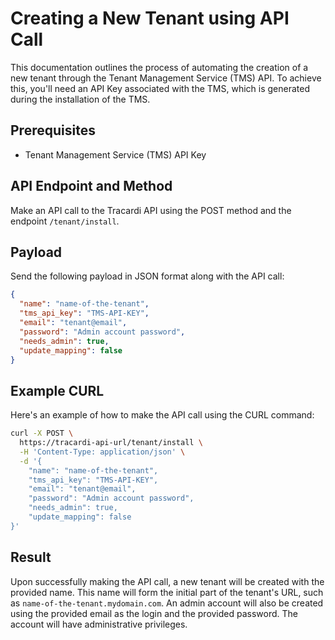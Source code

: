 # Creating a New Tenant using API Call

This documentation outlines the process of automating the creation of a new tenant through the Tenant Management
Service (TMS) API. To achieve this, you'll need an API Key associated with the TMS, which is generated during the
installation of the TMS.

## Prerequisites

- Tenant Management Service (TMS) API Key

## API Endpoint and Method

Make an API call to the Tracardi API using the POST method and the endpoint `/tenant/install`.

## Payload

Send the following payload in JSON format along with the API call:

```json
{
  "name": "name-of-the-tenant",
  "tms_api_key": "TMS-API-KEY",
  "email": "tenant@email",
  "password": "Admin account password",
  "needs_admin": true,
  "update_mapping": false
}
```

## Example CURL

Here's an example of how to make the API call using the CURL command:

```bash
curl -X POST \
  https://tracardi-api-url/tenant/install \
  -H 'Content-Type: application/json' \
  -d '{
    "name": "name-of-the-tenant",
    "tms_api_key": "TMS-API-KEY",
    "email": "tenant@email",
    "password": "Admin account password",
    "needs_admin": true,
    "update_mapping": false
}'
```

## Result

Upon successfully making the API call, a new tenant will be created with the provided name. This name will form the
initial part of the tenant's URL, such as `name-of-the-tenant.mydomain.com`. An admin account will also be created using
the provided email as the login and the provided password. The account will have administrative privileges. 


